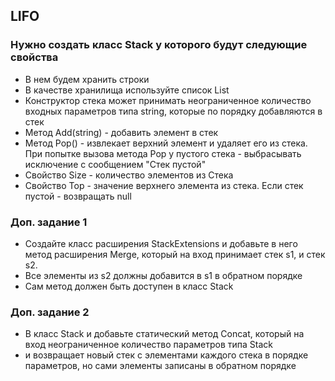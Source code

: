 ## LIFO

### Нужно создать класс Stack у которого будут следующие свойства

* В нем будем хранить строки
* В качестве хранилища используйте список List
* Конструктор стека может принимать неограниченное количество входных параметров типа string, которые по порядку добавляются в стек
* Метод Add(string) - добавить элемент в стек
* Метод Pop() - извлекает верхний элемент и удаляет его из стека. При попытке вызова метода Pop у пустого стека - выбрасывать исключение с сообщением "Стек пустой"
* Свойство Size - количество элементов из Стека
* Свойство Top - значение верхнего элемента из стека. Если стек пустой - возвращать null 

### Доп. задание 1
* Создайте класс расширения StackExtensions и добавьте в него метод расширения Merge, который на вход принимает стек s1, и стек s2.
* Все элементы из s2 должны добавится в s1 в обратном порядке
* Сам метод должен быть доступен в класс Stack

### Доп. задание 2
* В класс Stack и добавьте статический метод Concat, который на вход неограниченное количество параметров типа Stack
* и возвращает новый стек с элементами каждого стека в порядке параметров, но сами элементы записаны в обратном порядке
 
 
